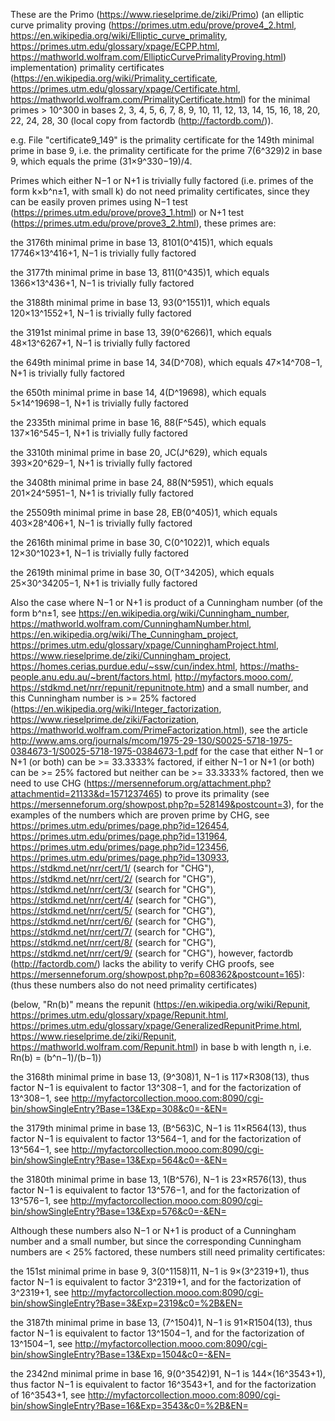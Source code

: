 These are the Primo (https://www.rieselprime.de/ziki/Primo) (an elliptic curve primality proving (https://primes.utm.edu/prove/prove4_2.html, https://en.wikipedia.org/wiki/Elliptic_curve_primality, https://primes.utm.edu/glossary/xpage/ECPP.html, https://mathworld.wolfram.com/EllipticCurvePrimalityProving.html) implementation) primality certificates (https://en.wikipedia.org/wiki/Primality_certificate, https://primes.utm.edu/glossary/xpage/Certificate.html, https://mathworld.wolfram.com/PrimalityCertificate.html) for the minimal primes > 10^300 in bases 2, 3, 4, 5, 6, 7, 8, 9, 10, 11, 12, 13, 14, 15, 16, 18, 20, 22, 24, 28, 30 (local copy from factordb (http://factordb.com/)).

e.g. File "certificate9_149" is the primality certificate for the 149th minimal prime in base 9, i.e. the primality certificate for the prime 7(6^329)2 in base 9, which equals the prime (31×9^330−19)/4.

Primes which either N−1 or N+1 is trivially fully factored (i.e. primes of the form k×b^n±1, with small k) do not need primality certificates, since they can be easily proven primes using N−1 test (https://primes.utm.edu/prove/prove3_1.html) or N+1 test (https://primes.utm.edu/prove/prove3_2.html), these primes are:

the 3176th minimal prime in base 13, 8101(0^415)1, which equals 17746×13^416+1, N−1 is trivially fully factored

the 3177th minimal prime in base 13, 811(0^435)1, which equals 1366×13^436+1, N−1 is trivially fully factored

the 3188th minimal prime in base 13, 93(0^1551)1, which equals 120×13^1552+1, N−1 is trivially fully factored

the 3191st minimal prime in base 13, 39(0^6266)1, which equals 48×13^6267+1, N−1 is trivially fully factored

the 649th minimal prime in base 14, 34(D^708), which equals 47×14^708−1, N+1 is trivially fully factored

the 650th minimal prime in base 14, 4(D^19698), which equals 5×14^19698−1, N+1 is trivially fully factored

the 2335th minimal prime in base 16, 88(F^545), which equals 137×16^545−1, N+1 is trivially fully factored

the 3310th minimal prime in base 20, JC(J^629), which equals 393×20^629−1, N+1 is trivially fully factored

the 3408th minimal prime in base 24, 88(N^5951), which equals 201×24^5951−1, N+1 is trivially fully factored

the 25509th minimal prime in base 28, EB(0^405)1, which equals 403×28^406+1, N−1 is trivially fully factored

the 2616th minimal prime in base 30, C(0^1022)1, which equals 12×30^1023+1, N−1 is trivially fully factored

the 2619th minimal prime in base 30, O(T^34205), which equals 25×30^34205−1, N+1 is trivially fully factored

Also the case where N−1 or N+1 is product of a Cunningham number (of the form b^n±1, see https://en.wikipedia.org/wiki/Cunningham_number, https://mathworld.wolfram.com/CunninghamNumber.html, https://en.wikipedia.org/wiki/The_Cunningham_project, https://primes.utm.edu/glossary/xpage/CunninghamProject.html, https://www.rieselprime.de/ziki/Cunningham_project, https://homes.cerias.purdue.edu/~ssw/cun/index.html, https://maths-people.anu.edu.au/~brent/factors.html, http://myfactors.mooo.com/, https://stdkmd.net/nrr/repunit/repunitnote.htm) and a small number, and this Cunningham number is >= 25% factored (https://en.wikipedia.org/wiki/Integer_factorization, https://www.rieselprime.de/ziki/Factorization, https://mathworld.wolfram.com/PrimeFactorization.html), see the article http://www.ams.org/journals/mcom/1975-29-130/S0025-5718-1975-0384673-1/S0025-5718-1975-0384673-1.pdf for the case that either N−1 or N+1 (or both) can be >= 33.3333% factored, if either N−1 or N+1 (or both) can be >= 25% factored but neither can be >= 33.3333% factored, then we need to use CHG (https://mersenneforum.org/attachment.php?attachmentid=21133&d=1571237465) to prove its primality (see https://mersenneforum.org/showpost.php?p=528149&postcount=3), for the examples of the numbers which are proven prime by CHG, see https://primes.utm.edu/primes/page.php?id=126454, https://primes.utm.edu/primes/page.php?id=131964, https://primes.utm.edu/primes/page.php?id=123456, https://primes.utm.edu/primes/page.php?id=130933, https://stdkmd.net/nrr/cert/1/ (search for "CHG"), https://stdkmd.net/nrr/cert/2/ (search for "CHG"), https://stdkmd.net/nrr/cert/3/ (search for "CHG"), https://stdkmd.net/nrr/cert/4/ (search for "CHG"), https://stdkmd.net/nrr/cert/5/ (search for "CHG"), https://stdkmd.net/nrr/cert/6/ (search for "CHG"), https://stdkmd.net/nrr/cert/7/ (search for "CHG"), https://stdkmd.net/nrr/cert/8/ (search for "CHG"), https://stdkmd.net/nrr/cert/9/ (search for "CHG"), however, factordb (http://factordb.com/) lacks the ability to verify CHG proofs, see https://mersenneforum.org/showpost.php?p=608362&postcount=165): (thus these numbers also do not need primality certificates)

(below, "Rn(b)" means the repunit (https://en.wikipedia.org/wiki/Repunit, https://primes.utm.edu/glossary/xpage/Repunit.html, https://primes.utm.edu/glossary/xpage/GeneralizedRepunitPrime.html, https://www.rieselprime.de/ziki/Repunit, https://mathworld.wolfram.com/Repunit.html) in base b with length n, i.e. Rn(b) = (b^n−1)/(b−1))

the 3168th minimal prime in base 13, (9^308)1, N−1 is 117×R308(13), thus factor N−1 is equivalent to factor 13^308−1, and for the factorization of 13^308−1, see http://myfactorcollection.mooo.com:8090/cgi-bin/showSingleEntry?Base=13&Exp=308&c0=-&EN=

the 3179th minimal prime in base 13, (B^563)C, N−1 is 11×R564(13), thus factor N−1 is equivalent to factor 13^564−1, and for the factorization of 13^564−1, see http://myfactorcollection.mooo.com:8090/cgi-bin/showSingleEntry?Base=13&Exp=564&c0=-&EN=

the 3180th minimal prime in base 13, 1(B^576), N−1 is 23×R576(13), thus factor N−1 is equivalent to factor 13^576−1, and for the factorization of 13^576−1, see http://myfactorcollection.mooo.com:8090/cgi-bin/showSingleEntry?Base=13&Exp=576&c0=-&EN=

Although these numbers also N−1 or N+1 is product of a Cunningham number and a small number, but since the corresponding Cunningham numbers are < 25% factored, these numbers still need primality certificates:

the 151st minimal prime in base 9, 3(0^1158)11, N−1 is 9×(3^2319+1), thus factor N−1 is equivalent to factor 3^2319+1, and for the factorization of 3^2319+1, see http://myfactorcollection.mooo.com:8090/cgi-bin/showSingleEntry?Base=3&Exp=2319&c0=%2B&EN=

the 3187th minimal prime in base 13, (7^1504)1, N−1 is 91×R1504(13), thus factor N−1 is equivalent to factor 13^1504−1, and for the factorization of 13^1504−1, see http://myfactorcollection.mooo.com:8090/cgi-bin/showSingleEntry?Base=13&Exp=1504&c0=-&EN=

the 2342nd minimal prime in base 16, 9(0^3542)91, N−1 is 144×(16^3543+1), thus factor N−1 is equivalent to factor 16^3543+1, and for the factorization of 16^3543+1, see http://myfactorcollection.mooo.com:8090/cgi-bin/showSingleEntry?Base=16&Exp=3543&c0=%2B&EN=
